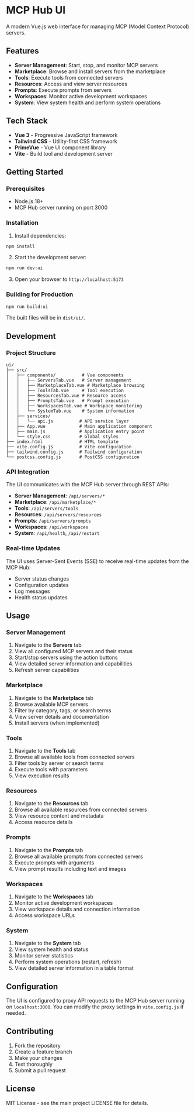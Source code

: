 # MCP Hub UI

A modern Vue.js web interface for managing MCP (Model Context Protocol) servers.

## Features

- **Server Management**: Start, stop, and monitor MCP servers
- **Marketplace**: Browse and install servers from the marketplace
- **Tools**: Execute tools from connected servers
- **Resources**: Access and view server resources
- **Prompts**: Execute prompts from servers
- **Workspaces**: Monitor active development workspaces
- **System**: View system health and perform system operations

## Tech Stack

- **Vue 3** - Progressive JavaScript framework
- **Tailwind CSS** - Utility-first CSS framework
- **PrimeVue** - Vue UI component library
- **Vite** - Build tool and development server

## Getting Started

### Prerequisites

- Node.js 18+ 
- MCP Hub server running on port 3000

### Installation

1. Install dependencies:
```bash
npm install
```

2. Start the development server:
```bash
npm run dev:ui
```

3. Open your browser to `http://localhost:5173`

### Building for Production

```bash
npm run build:ui
```

The built files will be in `dist/ui/`.

## Development

### Project Structure

```
ui/
├── src/
│   ├── components/          # Vue components
│   │   ├── ServersTab.vue   # Server management
│   │   ├── MarketplaceTab.vue # Marketplace browsing
│   │   ├── ToolsTab.vue     # Tool execution
│   │   ├── ResourcesTab.vue # Resource access
│   │   ├── PromptsTab.vue   # Prompt execution
│   │   ├── WorkspacesTab.vue # Workspace monitoring
│   │   └── SystemTab.vue    # System information
│   ├── services/
│   │   └── api.js          # API service layer
│   ├── App.vue             # Main application component
│   ├── main.js             # Application entry point
│   └── style.css           # Global styles
├── index.html              # HTML template
├── vite.config.js          # Vite configuration
├── tailwind.config.js      # Tailwind configuration
└── postcss.config.js       # PostCSS configuration
```

### API Integration

The UI communicates with the MCP Hub server through REST APIs:

- **Server Management**: `/api/servers/*`
- **Marketplace**: `/api/marketplace/*`
- **Tools**: `/api/servers/tools`
- **Resources**: `/api/servers/resources`
- **Prompts**: `/api/servers/prompts`
- **Workspaces**: `/api/workspaces`
- **System**: `/api/health`, `/api/restart`

### Real-time Updates

The UI uses Server-Sent Events (SSE) to receive real-time updates from the MCP Hub:

- Server status changes
- Configuration updates
- Log messages
- Health status updates

## Usage

### Server Management

1. Navigate to the **Servers** tab
2. View all configured MCP servers and their status
3. Start/stop servers using the action buttons
4. View detailed server information and capabilities
5. Refresh server capabilities

### Marketplace

1. Navigate to the **Marketplace** tab
2. Browse available MCP servers
3. Filter by category, tags, or search terms
4. View server details and documentation
5. Install servers (when implemented)

### Tools

1. Navigate to the **Tools** tab
2. Browse all available tools from connected servers
3. Filter tools by server or search terms
4. Execute tools with parameters
5. View execution results

### Resources

1. Navigate to the **Resources** tab
2. Browse all available resources from connected servers
3. View resource content and metadata
4. Access resource details

### Prompts

1. Navigate to the **Prompts** tab
2. Browse all available prompts from connected servers
3. Execute prompts with arguments
4. View prompt results including text and images

### Workspaces

1. Navigate to the **Workspaces** tab
2. Monitor active development workspaces
3. View workspace details and connection information
4. Access workspace URLs

### System

1. Navigate to the **System** tab
2. View system health and status
3. Monitor server statistics
4. Perform system operations (restart, refresh)
5. View detailed server information in a table format

## Configuration

The UI is configured to proxy API requests to the MCP Hub server running on `localhost:3000`. You can modify the proxy settings in `vite.config.js` if needed.

## Contributing

1. Fork the repository
2. Create a feature branch
3. Make your changes
4. Test thoroughly
5. Submit a pull request

## License

MIT License - see the main project LICENSE file for details. 